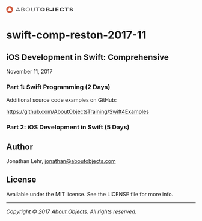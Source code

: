 <div>
<a href="https://www.aboutobjects.com"><img src="ao-logo.png" height=18 style="height: 18px;"/></a>
</div>

# swift-comp-reston-2017-11

## iOS Development in Swift: Comprehensive

November 11, 2017


### Part 1: Swift Programming (2 Days)

Additional source code examples on GitHub: 

https://github.com/AboutObjectsTraining/Swift4Examples

### Part 2: iOS Development in Swift (5 Days)



## Author

Jonathan Lehr, jonathan@aboutobjects.com

## License

Available under the MIT license. See the LICENSE file for more info.

___

_Copyright &copy; 2017 [About Objects](https://www.aboutobjects.com). All rights reserved._

